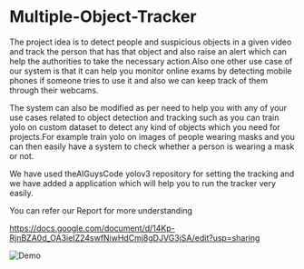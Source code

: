 # Multiple-Object-Tracker
The project idea is to detect people and suspicious objects in a given video and track the person that has that object and also raise an alert which can help the authorities to take the necessary action.Also one other use case of our system is that it can help you monitor online exams by detecting mobile phones if someone tries to use it and also we can keep track of them through their webcams.

The system can also be modified as per need to help you with any of your use cases related to object detection and tracking such as you can train yolo on custom dataset to detect any kind of objects which you need for projects.For example train yolo on images of people wearing masks and you can then easily have a system to check whether a person is wearing a mask or not.

We have used theAIGuysCode yolov3 repository for setting the tracking and we have added a application which will help you to run the tracker very easily.

You can refer our Report for more understanding 

https://docs.google.com/document/d/14Kp-RjnBZA0d_OA3ieIZ24swfNiwHdCmj8gDJVG3jSA/edit?usp=sharing

![Demo](data/helpers/ezgif.com-gif-maker.gif)
